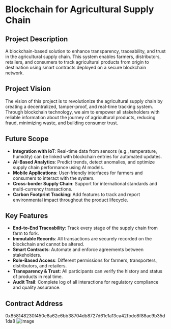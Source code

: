 # Blockchain for Agricultural Supply Chain

## Project Description

A blockchain-based solution to enhance transparency, traceability, and trust in the agricultural supply chain. This system enables farmers, distributors, retailers, and consumers to track agricultural products from origin to destination using smart contracts deployed on a secure blockchain network.

## Project Vision

The vision of this project is to revolutionize the agricultural supply chain by creating a decentralized, tamper-proof, and real-time tracking system. Through blockchain technology, we aim to empower all stakeholders with reliable information about the journey of agricultural products, reducing fraud, minimizing waste, and building consumer trust.

## Future Scope

- **Integration with IoT**: Real-time data from sensors (e.g., temperature, humidity) can be linked with blockchain entries for automated updates.
- **AI-Based Analytics**: Predict trends, detect anomalies, and optimize supply chain performance using AI models.
- **Mobile Applications**: User-friendly interfaces for farmers and consumers to interact with the system.
- **Cross-border Supply Chain**: Support for international standards and multi-currency transactions.
- **Carbon Footprint Tracking**: Add features to track and report environmental impact throughout the product lifecycle.

## Key Features

- **End-to-End Traceability**: Track every stage of the supply chain from farm to fork.
- **Immutable Records**: All transactions are securely recorded on the blockchain and cannot be altered.
- **Smart Contracts**: Automate and enforce agreements between stakeholders.
- **Role-Based Access**: Different permissions for farmers, transporters, distributors, and retailers.
- **Transparency & Trust**: All participants can verify the history and status of products in real time.
- **Audit Trail**: Complete log of all interactions for regulatory compliance and quality assurance.



## Contract Address
0x858148230f450e8a62e6bb38704db8727d61e1a13ca42fbde8f88ac9b35d1da8
![image](https://github.com/user-attachments/assets/deada8e0-bd45-48f3-8dc0-03a401cfb562)
